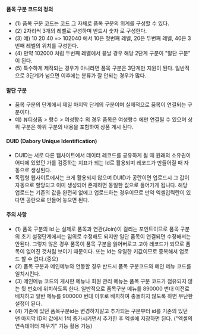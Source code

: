 #### 품목 구분 코드의 정의

- (1) 품목 구분 코드는 코드 그 자체로 품목 구분의 위계를 구성할 수 있다.
- (2) 2자리씩 3개의 레벨로 구성하며 반드시 숫자 로 구성한다. 
- (3) 예) 10 20 40 => 102040 에서 10은 첫번째 레벨, 20은 두변째 레벨, 40은 3번째 레벨의 위치를 구성한다.
- (4) 만약 102000 처럼 두번째 레벨에서 끝날 경우 해당 2단계 구분이 "말단 구분" 이 된다. 
- (5) 특수하게 제작되는 경우가 아니라면 품목 구분은 3단계만 지원이 된다. 일반적으로 3단계가 넘으면 이후에는 분류가 잘 안되는 경우가 많다.

#### 말단 구분
- 품목 구분의 단계에서 제일 마지막 단계의 구분이며 실제적으로 품목이 연결되는 구분이다. 
- 예) 뷰티상품 > 향수 > 여성향수 의 경우 품목은 여성향수 에만 연결될 수 있으며 상위 구분은 하위 구분의 내용을 포함하여 상품 게시 된다.

#### DUID (Dabory Unique Identification) 
- DUID는 서로 다른 웹사이트에서 데이터 레코드를 공유하게 될 때 원래의 소유권이 어디에 있었던 가를 검증하는 지표가 되는 Id로 활용되며 레코드가 만들어질 때 자동으로 생성된다.
- 독립형 웹사이트에서는 크게 활용되지 않으며 DUID가 공란이면 업로드시 그 값이 자동으로 할당되고 이미 생성되어 존재하면 동일한 값으로 들어가게 됩니다.  해당 업로드는 기존의 값을 완전히 없에고 업로드하는 경우이므로 만약 엑셀입력란이 있다면 공란으로 만들어 놓으면 된다.



#### 주의 사항
- (1) 품목 구분의 Id 는 실제로 품목과 연관(Join)이 걸리는 포인트이므로 품목 구분의 초기 설정단계에서는 임의로 수정해도 되지만 일단 품목이 연결되면 수정해서는 안된다. 그렇지 않은 경우 품목이 품목 구분을 잃어버로고 고아 레코드가 되므로 품목이 없어진 것처럼 보이기 때문이다. 또는 Id는 유일한 키값이므로 중복해서 업로드 할 수 없다.(중요)
- (2) 품목 구분과 메인메뉴와 연동할 경우 반드시 품목 구분코드와 메인 메뉴 코드를 일치시킨다. 
- (3) 메인메뉴 코드의 게시판 메뉴나 회원 관리 메뉴는 품목 구분 코드가 점유되지 않는 뒷 번호에 위치하도록 한다. 일반적으로 품목구분 메뉴를  890000 번대 이전로 배치하고 일반 메뉴를 900000 번대 이후로 배치하여 충돌하지 않도록 하면 무난한 설정이 된다.
- (4) 기존에 있던 품목구분id는 변경하지말고 추가되는 구분부터 id를 기존의 있던 맨 마지막 ID의 값에서 1씩 증가시키면서 추가한 후 엑셀에 저장하면 된다. ("엑셀의 연속데이터 채우기" 기능 활용 가능)
